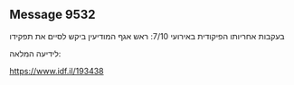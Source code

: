 ## Message 9532

בעקבות אחריותו הפיקודית באירועי 7/10:
ראש אגף המודיעין ביקש לסיים את תפקידו

לידיעה המלאה:

https://www.idf.il/193438

